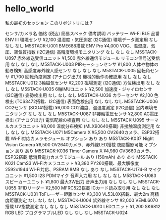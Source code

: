 # hello_world
私の最初のセッション
このリポジトリには
7

センサ/カメラ名	価格 (税込)	簡易スペック	備考説明	バッテリー	Wi-Fi	BLE	品番
ENV III 環境センサ	¥2,100	温湿度・気圧測定 (I2C通信)	環境データ測定用	なし	なし	なし	M5STACK-U001
BME688搭載 ENV Pro	¥4,000	VOC、温湿度、気圧、空気質指数 (I2C通信)	高精度環境モニタリング	なし	なし	なし	M5STACK-U097
赤外線送受信ユニット	¥1,500	赤外線通信モジュール	リモコン信号送受信用	なし	なし	なし	M5STACK-U003
PIRモーションセンサ	¥1,800	人体や物体の動き検知	高感度赤外線人感センサ	なし	なし	なし	M5STACK-U005
回転角センサ	¥1,700	回転角度測定 (アナログ出力)	機械的動作の確認用	なし	なし	なし	M5STACK-U012
3軸磁気センサ	¥2,200	磁場測定 (I2C通信)	方位検出用	なし	なし	なし	M5STACK-U035
6軸IMUユニット	¥2,500	加速度・ジャイロセンサ (I2C通信)	姿勢検出用	なし	なし	なし	M5STACK-U036
カラーセンサ	¥2,100	色検出 (TCS3472搭載、I2C通信)	表面色検出用	なし	なし	なし	M5STACK-U006
CO2センサ (SCD41搭載)	¥6,000	CO2濃度、温湿度測定 (I2C通信)	室内環境モニタリング	なし	なし	なし	M5STACK-U087
非接触電圧センサ	¥2,800	AC電圧検出 (アナログ出力)	電気配線の検査用	なし	なし	なし	M5STACK-U095
サーマルカメラユニット	¥8,000	温度分布検知 (MLX90640搭載)	非接触温度測定用	なし	なし	なし	M5STACK-U071
M5Camera X	¥5,500	OV2640カメラ、ESP32搭載	Wi-Fi対応カメラモジュール	オプション	あり	あり	M5STACK-K037
Night Vision Camera	¥6,500	OV2640カメラ、赤外線LED搭載	夜間撮影可能	オプション	あり	あり	M5STACK-K036
Timer Camera X	¥4,980	OV3660カメラ、ESP32搭載	低消費電力カメラモジュール	あり (150mAh)	あり	あり	M5STACK-K021
CamS3 Wi-Fiカメラユニット	¥3,380	PY260搭載、最大解像度2592x1944	Wi-Fi対応、PSRAM 8MB	なし	あり	なし	M5STACK-U174-B
マイクユニット	¥1,500	I2S PDMマイク	音声入力用	なし	なし	なし	M5STACK-U083
スピーカーユニット	¥1,800	最大3W出力	音声出力用	なし	なし	なし	M5STACK-U055
RFIDリーダー	¥2,500	MFRC522搭載	ICカード読み取り用	なし	なし	なし	M5STACK-U031
ToFレーザー距離センサ	¥3,300	VL53L0X搭載、最大2m	高精度距離測定	なし	なし	なし	M5STACK-U004
紫外線センサ	¥2,000	VEML6070搭載	UV指数測定	なし	なし	なし	M5STACK-U010
LEDユニット	¥1,200	SK6812 RGB LED	プログラマブルLED	なし	なし	なし	M5STACK-U024
